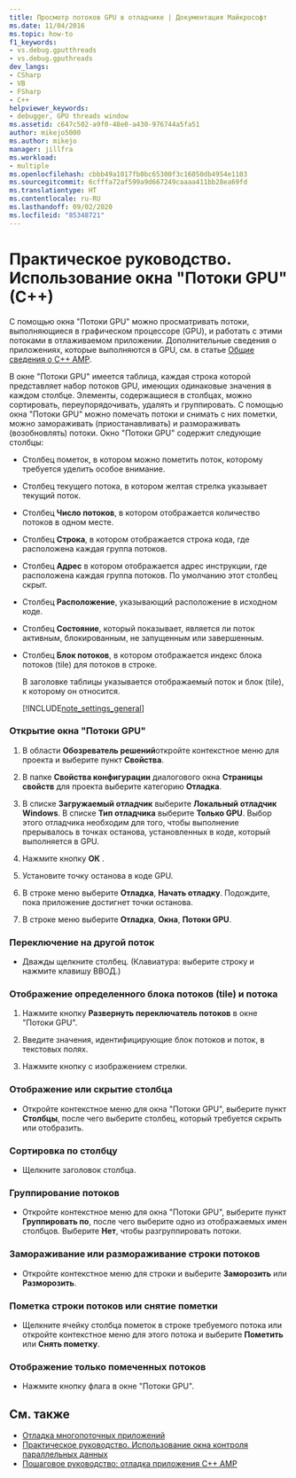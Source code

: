 ```yaml
---
title: Просмотр потоков GPU в отладчике | Документация Майкрософт
ms.date: 11/04/2016
ms.topic: how-to
f1_keywords:
- vs.debug.gputthreads
- vs.debug.gputhreads
dev_langs:
- CSharp
- VB
- FSharp
- C++
helpviewer_keywords:
- debugger, GPU threads window
ms.assetid: c647c502-a9f0-48e0-a430-976744a5fa51
author: mikejo5000
ms.author: mikejo
manager: jillfra
ms.workload:
- multiple
ms.openlocfilehash: cbbb49a1017fb0bc65300f3c16050db4954e1103
ms.sourcegitcommit: 6cfffa72af599a9d667249caaaa411bb28ea69fd
ms.translationtype: HT
ms.contentlocale: ru-RU
ms.lasthandoff: 09/02/2020
ms.locfileid: "85348721"
---
```

# <a name="how-to-use-the-gpu-threads-window-c"></a>Практическое руководство. Использование окна "Потоки GPU" (C++)
С помощью окна "Потоки GPU" можно просматривать потоки, выполняющиеся в графическом процессоре (GPU), и работать с этими потоками в отлаживаемом приложении. Дополнительные сведения о приложениях, которые выполняются в GPU, см. в статье [Общие сведения о C++ AMP](/cpp/parallel/amp/cpp-amp-overview).

 В окне "Потоки GPU" имеется таблица, каждая строка которой представляет набор потоков GPU, имеющих одинаковые значения в каждом столбце. Элементы, содержащиеся в столбцах, можно сортировать, переупорядочивать, удалять и группировать. С помощью окна "Потоки GPU" можно помечать потоки и снимать с них пометки, можно замораживать (приостанавливать) и размораживать (возобновлять) потоки. Окно "Потоки GPU" содержит следующие столбцы:

- Столбец пометок, в котором можно пометить поток, которому требуется уделить особое внимание.

- Столбец текущего потока, в котором желтая стрелка указывает текущий поток.

- Столбец **Число потоков**, в котором отображается количество потоков в одном месте.

- Столбец **Строка**, в котором отображается строка кода, где расположена каждая группа потоков.

- Столбец **Адрес** в котором отображается адрес инструкции, где расположена каждая группа потоков. По умолчанию этот столбец скрыт.

- Столбец **Расположение**, указывающий расположение в исходном коде.

- Столбец **Состояние**, который показывает, является ли поток активным, блокированным, не запущенным или завершенным.

- Столбец **Блок потоков**, в котором отображается индекс блока потоков (tile) для потоков в строке.

  В заголовке таблицы указывается отображаемый поток и блок (tile), к которому он относится.

  [!INCLUDE[note_settings_general](../data-tools/includes/note_settings_general_md.md)]

### <a name="to-display-the-gpu-threads-window"></a>Открытие окна "Потоки GPU"

1. В области **Обозреватель решений**откройте контекстное меню для проекта и выберите пункт **Свойства**.

2. В папке **Свойства конфигурации** диалогового окна **Страницы свойств** для проекта выберите категорию **Отладка**.

3. В списке **Загружаемый отладчик** выберите **Локальный отладчик Windows**. В списке **Тип отладчика** выберите **Только GPU**. Выбор этого отладчика необходим для того, чтобы выполнение прерывалось в точках останова, установленных в коде, который выполняется в GPU.

4. Нажмите кнопку **ОК** .

5. Установите точку останова в коде GPU.

6. В строке меню выберите **Отладка**, **Начать отладку**. Подождите, пока приложение достигнет точки останова.

7. В строке меню выберите **Отладка**, **Окна**, **Потоки GPU**.

### <a name="to-switch-to-a-different-thread"></a>Переключение на другой поток

- Дважды щелкните столбец. (Клавиатура: выберите строку и нажмите клавишу ВВОД.)

### <a name="to-display-a-particular-tile-and-thread"></a>Отображение определенного блока потоков (tile) и потока

1. Нажмите кнопку **Развернуть переключатель потоков** в окне "Потоки GPU".

2. Введите значения, идентифицирующие блок потоков и поток, в текстовых полях.

3. Нажмите кнопку с изображением стрелки.

### <a name="to-display-or-hide-a-column"></a>Отображение или скрытие столбца

- Откройте контекстное меню для окна "Потоки GPU", выберите пункт **Столбцы**, после чего выберите столбец, который требуется скрыть или отобразить.

### <a name="to-sort-by-a-column"></a>Сортировка по столбцу

- Щелкните заголовок столбца.

### <a name="to-group-threads"></a>Группирование потоков

- Откройте контекстное меню для окна "Потоки GPU", выберите пункт **Группировать по**, после чего выберите одно из отображаемых имен столбцов. Выберите **Нет**, чтобы разгруппировать потоки.

### <a name="to-freeze-or-thaw-a-row-of-threads"></a>Замораживание или размораживание строки потоков

- Откройте контекстное меню для строки и выберите **Заморозить** или **Разморозить**.

### <a name="to-flag-or-unflag-a-row-of-threads"></a>Пометка строки потоков или снятие пометки

- Щелкните ячейку столбца пометок в строке требуемого потока или откройте контекстное меню для этого потока и выберите **Пометить** или **Снять пометку**.

### <a name="to-display-only-flagged-threads"></a>Отображение только помеченных потоков

- Нажмите кнопку флага в окне "Потоки GPU".

## <a name="see-also"></a>См. также
- [Отладка многопоточных приложений](../debugger/debug-multithreaded-applications-in-visual-studio.md)
- [Практическое руководство. Использование окна контроля параллельных данных](../debugger/how-to-use-the-parallel-watch-window.md)
- [Пошаговое руководство: отладка приложения C++ AMP](/cpp/parallel/amp/walkthrough-debugging-a-cpp-amp-application)
